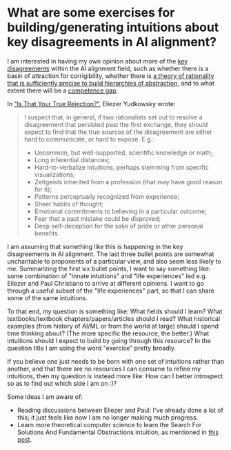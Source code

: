 # What are some exercises for building/generating intuitions about key disagreements in AI alignment?

I am interested in having my own opinion about more of the [key disagreements](https://www.lesswrong.com/posts/mJ5oNYnkYrd4sD5uE/clarifying-some-key-hypotheses-in-ai-alignment) within the AI alignment field, such as whether there is a basin of attraction for corrigibility, whether there is [a theory of rationality that is sufficiently precise to build hierarchies of abstraction](https://www.greaterwrong.com/posts/suxvE2ddnYMPJN9HD/realism-about-rationality/comment/YMNwHcPNPd4pDK7MR), and to what extent there will be a [competence gap](https://agentfoundations.org/item?id=64).

In ["Is That Your True Rejection?"](https://www.lesswrong.com/posts/TGux5Fhcd7GmTfNGC/is-that-your-true-rejection), Eliezer Yudkowsky wrote:

> I suspect that, in general, if two rationalists set out to resolve a disagreement that persisted past the first exchange, they should expect to find that the true sources of the disagreement are either hard to communicate, or hard to expose. E.g.:
>
> - Uncommon, but well-supported, scientific knowledge or math;
> - Long inferential distances;
> - Hard-to-verbalize intuitions, perhaps stemming from specific visualizations;
> - Zeitgeists inherited from a profession (that may have good reason for it);
> - Patterns perceptually recognized from experience;
> - Sheer habits of thought;
> - Emotional commitments to believing in a particular outcome;
> - Fear that a past mistake could be disproved;
> - Deep self-deception for the sake of pride or other personal benefits.

I am assuming that something like this is happening in the key disagreements in AI alignment. The last three bullet points are somewhat uncharitable to proponents of a particular view, and also seem less likely to me. Summarizing the first six bullet points, I want to say something like: some combination of "innate intuitions" and "life experiences" led e.g. Eliezer and Paul Christiano to arrive at different opinions. I want to go through a useful subset of the "life experiences" part, so that I can share some of the same intuitions.

To that end, my question is something like: What fields should I learn? What textbooks/textbook chapters/papers/articles should I read? What historical examples (from history of AI/ML or from the world at large) should I spend time thinking about? (The more specific the resource, the better.) What intuitions should I expect to build by going through this resource? In the question title I am using the word "exercise" pretty broadly.

If you believe one just needs to be born with one set of intuitions rather than another, and that there are no resources I can consume to refine my intuitions, then my question is instead more like: How can I better introspect so as to find out which side I am on :)?

Some ideas I am aware of:

- Reading discussions between Eliezer and Paul: I've already done a lot of this; it just feels like now I am no longer making much progress.
- Learn more theoretical computer science to learn the Search For Solutions And Fundamental Obstructions intuition, as mentioned in [this post](http://johnsalvatier.org/blog/2017/the-i-already-get-it-slide).
